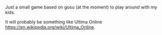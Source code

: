 Just a small game based on gosu (at the moment) to play around with my kids.

It will probably be something like Ultima Online https://en.wikipedia.org/wiki/Ultima_Online.
